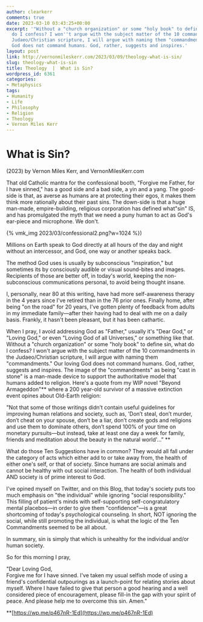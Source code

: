 ```yaml
---
author: clearkerr
comments: true
date: 2023-03-10 03:43:25+00:00
excerpt: '"Without a "church organization" or some "holy book" to define sin, what
  do I confess? I won''t argue with the subject matter of the 10 commandments in the
  Judaeo/Christian scripture, I will argue with naming them "commandments." Our loving
  God does not command humans. God, rather, suggests and inspires.'
layout: post
link: http://vernonmileskerr.com/2023/03/09/theology-what-is-sin/
slug: theology-what-is-sin
title: Theology  |  What is Sin?
wordpress_id: 6361
categories:
- Metaphysics
tags:
- Humanity
- Life
- Philosophy
- Religion
- Theology
- Vernon Miles Kerr
---
```











# What is Sin?







(2023) by Vernon Miles Kerr, and VernonMilesKerr.com 







That old Catholic mantra for the confessional booth, "Forgive me Father, for I have sinned," has a good side and a bad side, a yin and a yang. The good-side is that, as averse as humans are at protecting their egos, it makes them think more rationally about their past sins. The down-side is that a huge man-made, empire-building, religious corporation has defined what"sin" IS, and has promulgated the myth that we need a puny human to act as God's ear-piece and microphone. We don't. 





{% vmk_img 2023/03/confessional2.png?w=1024 %})





Millions on Earth speak to God directly at all hours of the day and night without an intercessor, and God, one way or another speaks back.







The method God uses is usually by subconscious "inspiration," but sometimes its by consciously audible or visual sound-bites and images. Recipients of those are better off, in today's world, keeping the non-subconscious communications personal, to avoid being thought insane.







I, personally, near 80 at this writing, have had more self-awareness therapy in the 4 years since I've retired than in the 76 prior ones. Finally home, after being "on the road" for 20 years, I've gotten plenty of feedback from adults in my immediate family—after their having had to deal with me on a daily basis. Frankly, it hasn't been pleasant, but it has been cathartic.







When I pray, I avoid addressing God as "Father," usually it's "Dear God," or "Loving God," or even "Loving God of all Universes," or something like that. Without a "church organization" or some "holy book" to define sin, what do I confess? I won't argue with the subject matter of the 10 commandments in the Judaeo/Christian scripture, I will argue with naming them "commandments." Our loving God does not command humans. God, rather, suggests and inspires. The image of the "commandments" as being "cast in stone" is a man-made device to support the authoritative model that humans added to religion. Here's a quote from my WIP novel "Beyond Armageddon"** where a 200 year-old survivor of a massive extinction event opines about Old-Earth religion:







"Not that some of those writings didn’t contain useful guidelines for improving human relations and society, such as, 'Don’t steal, don’t murder, don’t cheat on your spouse, don’t be a liar, don’t create gods and religions and use them to dominate others, don’t spend 100% of your time on monetary pursuits—but instead, take at least one day a week for family, friends and meditation about the beauty in the natural world'…” **







What do those Ten Suggestions have in common? They would all fall under the category of acts which either add to or take away from, the health of either one's self, or that of society. Since humans are social animals and cannot be healthy with out social interaction. The health of both individual AND society is of prime interest to God.







I've opined myself on Twitter, and on this Blog, that today's society puts too much emphasis on "the individual" while ignoring "social responsibility." This filling of patient's minds with self-supporting self-congratulatory mental placebos—in order to give them "confidence"—is a great shortcoming of today's psychological counseling.  In short, NOT ignoring the social, while still promoting the individual, is what the logic of the Ten Commandments seemed to be all about.







In summary,  sin is simply that which is unhealthy for the individual and/or human society.







So for this morning I pray,







"Dear Loving God,  
Forgive me for I have sinned. I've taken my usual selfish mode of using a friend's confidential outpourings as a launch-point for relating stories about myself. Where I have failed to give that person a good hearing and a well considered piece of encouragement, please fill-in the gap with your spirit of peace.  And please help me to overcome this sin. Amen."







**[https://wp.me/p467nR-1Ed](https://wp.me/p467nR-1Ed)











